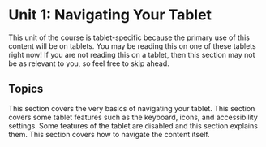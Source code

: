 # Unit 1: Navigating Your Tablet

This unit of the course is tablet-specific because the primary use of this content will be on tablets. You may be reading this on one of these tablets right now! If you are not reading this on a tablet, then this section may not be as relevant to you, so feel free to skip ahead.

## Topics

<VitepressCardContainer :cols="2">
    <VitepressCard
        icon="ph:keyboard-duotone"
        iconColor="var(--vp-c-brand-2)"
        title="1.1 Basics"
        link="./1.1-the-basics"
        linkText="Go to section"
    >
        This section covers the very basics of navigating your tablet. 
    </VitepressCard>
    <VitepressCard
        icon="ph:info-duotone"
        iconColor="var(--vp-c-brand-2)"
        title="1.2 Features and Settings"
        link="./1.2-tablet-features"
        linkText="Go to section"
    >
        This section covers some tablet features such as the keyboard, icons, and accessibility settings.
    </VitepressCard>
    <VitepressCard
        icon="mingcute:emoji-line"
        iconColor="var(--vp-c-brand-2)"
        title="1.3 Restrictions"
        link="./1.3-restrictions"
        linkText="Go to section"
    >
        Some features of the tablet are disabled and this section explains them. 
    </VitepressCard>
    <VitepressCard
        icon="ic:round-accessibility"
        iconColor="var(--vp-c-brand-2)"
        title="1.4 Content Navigation"
        link="./1.4-content-navigation"
        linkText="Go to section"
    >
        This section covers how to navigate the content itself.
    </VitepressCard>

</VitepressCardContainer>
